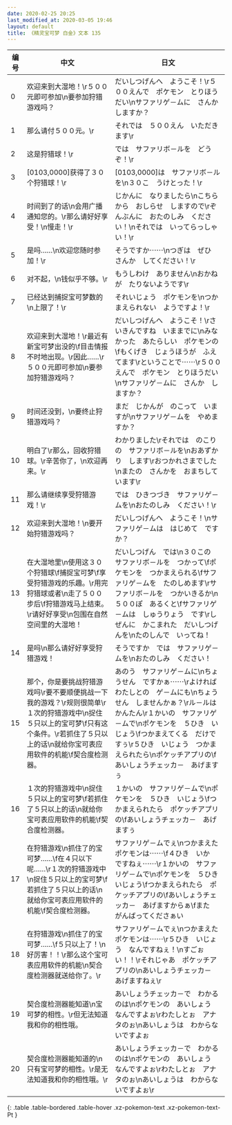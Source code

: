 ```yaml
---
date: 2020-02-25 20:25
last_modified_at: 2020-03-05 19:46
layout: default
title: 《精灵宝可梦 白金》文本 135
---
```

| 编号 | 中文 | 日文 |
| ---- | ---- | ---- |
| 0 | 欢迎来到大湿地！\r５００元即可参加\n要参加狩猎游戏吗？ | だいしつげんへ　ようこそ！\r５００えんで　ポケモン　とりほうだい\nサファリゲ－ムに　さんか　しますか？ |
| 1 | 那么请付５００元。\r | それでは　５００えん　いただきます\r |
| 2 | 这是狩猎球！\r | では　サファリボ－ルを　どうぞ！\r |
| 3 | [0103,0000]获得了３０个狩猎球！\r | [0103,0000]は　サファリボ－ルを\n３０こ　うけとった！\r |
| 4 | 时间到了的话\n会用广播通知您的。\r那么请好好享受！\n慢走！\r | じかんに　なりましたら\nこちらから　おしらせ　しますので\rぞんぶんに　おたのしみ　ください！\nそれでは　いってらっしゃい！\r |
| 5 | 是吗……\n欢迎您随时参加！\r | そうですか⋯⋯\nつぎは　ぜひ　さんか　してください！\r |
| 6 | 对不起，\n钱似乎不够。\r | もうしわけ　ありません\nおかねが　たりないようです\r |
| 7 | 已经达到捕捉宝可梦数的\n上限了！\r | それいじょう　ポケモンを\nつかまえられない　ようですよ！\r |
| 8 | 欢迎来到大湿地！\r最近有新宝可梦出没的\f目击情报不时地出现。\r因此……\r５００元即可参加\n要参加狩猎游戏吗？ | だいしつげんへ　ようこそ！\rさいきんですね　いままでに\nみなかった　あたらしい　ポケモンの\fもくげき　じょうほうが　ふえてます\rということで⋯⋯\r５００えんで　ポケモン　とりほうだい\nサファリゲ－ムに　さんか　しますか？ |
| 9 | 时间还没到，\n要终止狩猎游戏吗？ | まだ　じかんが　のこって　いますが\nサファリゲ－ムを　やめますか？ |
| 10 | 明白了\r那么，回收狩猎球。\r辛苦你了，\n欢迎再来。\r | わかりました\rそれでは　のこりの　サファリボ－ルを\nおあずかり　します\rおつかれさまでした\nまたの　さんかを　おまちしています\r |
| 11 | 那么请继续享受狩猎游戏！\r | では　ひきつづき　サファリゲ－ムを\nおたのしみ　ください！\r |
| 12 | 欢迎来到大湿地！\n要开始狩猎游戏吗？ | だいしつげんへ　ようこそ！\nサファリゲ－ムは　はじめて　ですか？ |
| 13 | 在大湿地里\n使用这３０个狩猎球\f捕捉宝可梦\f享受狩猎游戏的乐趣。\r用完狩猎球或者\n走了５００步后\f狩猎游戏马上结束。\r请好好享受\n包围在自然空间里的大湿地！ | だいしつげん　では\n３０この　サファリボ－ルを　つかって\fポケモンを　つかまえられる\fサファリゲ－ムを　たのしめます\rサファリボ－ルを　つかいきるか\n５００ぽ　あるくと\fサファリゲ－ムは　しゅうりょう　です\rしぜんに　かこまれた　だいしつげんを\nたのしんで　いってね！ |
| 14 | 是吗\n那么请好好享受狩猎游戏！ | そうですか　では　サファリゲ－ムを\nおたのしみ　ください！ |
| 15 | 那个，你是要挑战狩猎游戏吗\r要不要顺便挑战一下我的游戏？\r规则很简单\r１次的狩猎游戏中\n捉住５只以上的宝可梦\f只有这个条件。\r若抓住了５只以上的话\n就给你宝可表应用软件的机能\f契合度检测器。 | あのう　サファリゲ－ムに\nちょうせん　ですかぁ⋯⋯\rよければ　わたしとの　ゲ－ムにも\nちょうせん　しませんかぁ？\rル－ルは　かんたん\r１かいの　サファリゲ－ムで\nポケモンを　５ひき　いじょう\fつかまえてくる　だけですぅ\r５ひき　いじょう　つかまえられたら\nポケッチアプリの\fあいしょうチェッカ－　あげますぅ |
| 16 | １次的狩猎游戏中\n捉住５只以上的宝可梦\f若抓住了５只以上的话\n就给你宝可表应用软件的机能\f契合度检测器。 | １かいの　サファリゲ－ムで\nポケモンを　５ひき　いじょう\fつかまえられたら　ポケッチアプリの\fあいしょうチェッカ－　あげますぅ |
| 17 | 在狩猎游戏\n抓住了的宝可梦……\f在４只以下呢……\r１次的狩猎游戏中\n捉住５只以上的宝可梦\f若抓住了５只以上的话\n就给你宝可表应用软件的机能\f契合度检测器。 | サファリゲ－ムでぇ\nつかまえた　ポケモンは⋯⋯\f４ひき　いか　ですねぇ⋯⋯\r１かいの　サファリゲ－ムで\nポケモンを　５ひき　いじょう\fつかまえられたら　ポケッチアプリの\fあいしょうチェッカ－　あげますからぁ\fまた　がんばってくださぁい |
| 18 | 在狩猎游戏\n抓住了的宝可梦……\f５只以上了！\n好厉害！！\r那么这个宝可表应用软件的机能\n契合度检测器就送给你了。\r | サファリゲ－ムでぇ\nつかまえた　ポケモンは⋯⋯\r５ひき　いじょう　なんですねぇ！\nすごぉい！！\rそれじゃあ　ポケッチアプリの\nあいしょうチェッカ－　あげますねぇ\r |
| 19 | 契合度检测器能知道\n宝可梦的相性。\r但无法知道我和你的相性哦。 | あいしょうチェッカ－で　わかるのは\nポケモンの　あいしょう　なんですよぉ\rわたしとぉ　アナタのぉ\nあいしょうは　わからないですよぉ |
| 20 | 契合度检测器能知道的\n只有宝可梦的相性。\r是无法知道我和你的相性哦。\r | あいしょうチェッカ－で　わかるのは\nポケモンの　あいしょう　なんですよぉ\rわたしとぉ　アナタのぉ\nあいしょうは　わからないですよぉ\r |
{: .table .table-bordered .table-hover .xz-pokemon-text .xz-pokemon-text-Pt }